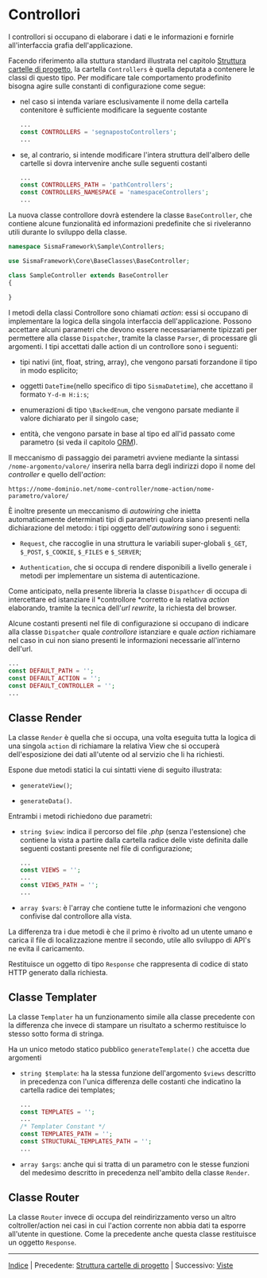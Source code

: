 # Controllori

I controllori si occupano di elaborare i dati e le informazioni e fornirle all'interfaccia grafia dell'applicazione.

Facendo riferimento alla stuttura standard illustrata nel capitolo [Struttura cartelle di progetto](PROJECT_FOLDER_STRUCTURE.md), la cartella `Controllers` è quella deputata a contenere le classi di questo tipo. Per modificare tale comportamento prodefinito bisogna agire sulle constanti di configurazione come segue:

* nel caso si intenda variare esclusivamente il nome della cartella contenitore è sufficiente modificare la seguente costante
  
  ```php
  ...
  const CONTROLLERS = 'segnapostoControllers';
  ...
  ```

* se, al contrario, si intende modificare l'intera struttura dell'albero delle cartelle si dovra intervenire anche sulle seguenti costanti
  
  ```php
  ...
  const CONTROLLERS_PATH = 'pathControllers';
  const CONTROLLERS_NAMESPACE = 'namespaceControllers';
  ...
  ```

La nuova classe controllore dovrà estendere la classe `BaseController`, che contiene alcune funzionalità ed informazioni predefinite che si riveleranno utili durante lo sviluppo della classe.

```php
namespace SismaFramework\Sample\Controllers;

use SismaFramework\Core\BaseClasses\BaseController;

class SampleController extends BaseController
{
    
}
```

I metodi della classi Controllore sono chiamati *action*: essi si occupano di implementare la logica della singola interfaccia dell'applicazione. Possono accettare alcuni parametri che devono essere necessariamente tipizzati per permettere alla classe `Dispatcher`, tramite la classe `Parser`, di processare gli argomenti. I tipi accettati dalle action di un controllore sono i seguenti:

* tipi nativi (int, float, string, array), che vengono parsati forzandone il tipo in modo esplicito;

* oggetti `DateTime`(nello specifico di tipo `SismaDatetime`), che accettano il formato `Y-d-m H:i:s`;

* enumerazioni di tipo `\BackedEnum`, che vengono parsate mediante il valore dichiarato per il singolo case;

* entità, che vengono parsate in base al tipo ed all'id passato come parametro (si veda il capitolo [ORM](ORM.md)).

Il meccanismo di passaggio dei parametri avviene mediante la sintassi `/nome-argomento/valore/` inserira nella barra degli indirizzi dopo il nome del *controller* e quello dell'*action*:

```
https://nome-dominio.net/nome-controller/nome-action/nome-parametro/valore/
```



È inoltre presente un meccanismo di *autowiring* che inietta automaticamente determinati tipi di parametri qualora siano presenti nella dichiarazione del metodo: i tipi oggetto dell'*autowiring* sono i seguenti:

* `Request`, che raccoglie in una struttura le variabili super-globali `$_GET`, `$_POST`, `$_COOKIE`, `$_FILES` e `$_SERVER`;

* `Authentication`, che si occupa di rendere disponibili a livello generale i metodi per implementare un sistema di autenticazione.

Come anticipato, nella presente libreria la classe `Dispathcer` di occupa di intercettare ed istanziare il *controllore *corretto e la relativa *action* elaborando, tramite la tecnica dell'*url rewrite*, la richiesta del browser.

Alcune costanti presenti nel file di configurazione si occupano di indicare alla classe `Dispatcher` quale *controllore* istanziare e quale *action* richiamare nel caso in cui non siano presenti le informazioni necessarie all'interno dell'url.

```php
...
const DEFAULT_PATH = '';
const DEFAULT_ACTION = '';
const DEFAULT_CONTROLLER = '';
...
```

## Classe Render

La classe `Render` è quella che si occupa, una volta eseguita tutta la logica di una singola `action` di richiamare la relativa View che si occuperà dell'esposizione dei dati all'utente od al servizio che li ha richiesti. 

Espone due metodi statici la cui sintatti viene di seguito illustrata:

* `generateView()`;

* `generateData()`.

Entrambi i metodi richiedono due parametri:

* `string $view`: indica il percorso del file *.php* (senza l'estensione) che contiene la vista a partire dalla cartella radice delle viste definita dalle seguenti costanti presente nel file di configurazione;
  
  ```php
  ...
  const VIEWS = '';
  ...
  const VIEWS_PATH = '';
  ...
  ```

* `array $vars`: è l'array che contiene tutte le informazioni che vengono confivise dal controllore alla vista.

La differenza tra i due metodi è che il primo è rivolto ad un utente umano e carica il file di localizzazione mentre il secondo, utile allo sviluppo di API's ne evita il caricamento.

Restituisce un oggetto di tipo `Response` che rappresenta di codice di stato HTTP generato dalla richiesta.

## Classe Templater

La classe `Templater` ha un funzionamento simile alla classe precedente con la differenza che invece di stampare un risultato a schermo restituisce lo stesso sotto forma di stringa.

Ha un unico metodo statico pubblico `generateTemplate()` che accetta due argomenti

* `string $template`: ha la stessa funzione dell'argomento `$views` descritto in precedenza con l'unica differenza delle costanti che indicatìno la cartella radice dei templates;
  
  ```php
  ...
  const TEMPLATES = '';
  ...
  /* Templater Constant */
  const TEMPLATES_PATH = '';
  const STRUCTURAL_TEMPLATES_PATH = '';
  ...
  ```

* `array $args`: anche qui si tratta di un parametro con le stesse funzioni del medesimo descritto in precedenza nell'ambito della classe `Render`.

## Classe  Router

La classe `Router` invece di occupa del reindirizzamento verso un altro coltroller/action nei casi in cui l'action corrente non abbia dati ta esporre all'utente in questione. Come la precedente anche questa classe restituisce un oggetto `Response`.

* * *

[Indice](INDEX.md) | Precedente: [Struttura cartelle di progetto](PROJECT_FOLDER_STRUCTURE.md) | Successivo: [Viste](VIEWS.md)


